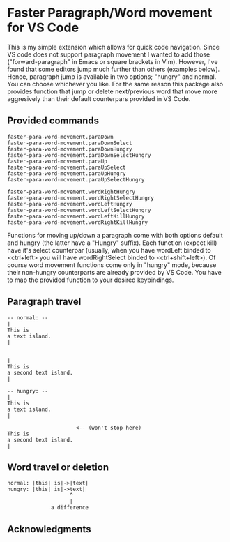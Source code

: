 # Faster Paragraph/Word movement for VS Code
This is my simple extension which allows for quick code navigation. Since VS
code does not support paragraph movement I wanted to add those
("forward-paragraph" in Emacs or square brackets in Vim). However, I've found
that some editors jump much further than others (examples below). Hence,
paragraph jump is available in two options; "hungry" and normal. You can choose
whichever you like. For the same reason this package also provides function that
jump or delete next/previous word that move more aggresively than their default
counterpars provided in VS Code.

## Provided commands
```
faster-para-word-movement.paraDown
faster-para-word-movement.paraDownSelect
faster-para-word-movement.paraDownHungry
faster-para-word-movement.paraDownSelectHungry
faster-para-word-movement.paraUp
faster-para-word-movement.paraUpSelect
faster-para-word-movement.paraUpHungry
faster-para-word-movement.paraUpSelectHungry

faster-para-word-movement.wordRightHungry
faster-para-word-movement.wordRightSelectHungry
faster-para-word-movement.wordLeftHungry
faster-para-word-movement.wordLeftSelectHungry
faster-para-word-movement.wordLeftKillHungry
faster-para-word-movement.wordRightKillHungry
```

Functions for moving up/down a paragraph come with both options default and
hungry (the latter have a "Hungry" suffix). Each function (expect kill) have
it's select counterpar (usually, when you have wordLeft binded to <ctrl+left>
you will have wordRightSelect binded to <ctrl+shift+left>). Of course word
movement functions come only in "hungry" mode, because their non-hungry
counterparts are already provided by VS Code. You have to map the provided
function to your desired keybindings.

## Paragraph travel
```
-- normal: --
|
This is
a text island.
|


|
This is
a second text island.
|

-- hungry: --
|
This is
a text island.
|

                      <-- (won't stop here)
This is
a second text island.
|
```

## Word travel or deletion
```
normal: |this| is|->|text|
hungry: |this| is|->text|
                    ^
                    |
              a difference
```

## Acknowledgments
